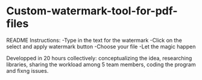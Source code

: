 # Custom-watermark-tool-for-pdf-files

README
Instructions:
-Type in the text for the watermark
-Click on the select and apply watermark button
-Choose your file
-Let the magic happen

Developped in 20 hours collectively: conceptualizing the idea, researching libraries, sharing the workload among 5 team members, coding the program and fixng issues.

